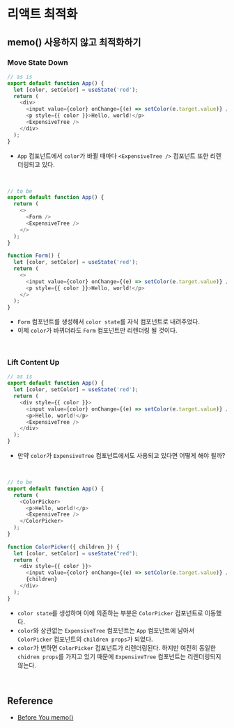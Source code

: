 # 리액트 최적화

## memo() 사용하지 않고 최적화하기
### Move State Down
```javascript
// as is
export default function App() {
  let [color, setColor] = useState('red');
  return (
    <div>
      <input value={color} onChange={(e) => setColor(e.target.value)} />
      <p style={{ color }}>Hello, world!</p>
      <ExpensiveTree />
    </div>
  );
}
```
- `App` 컴포넌트에서 `color`가 바뀔 때마다 `<ExpensiveTree />` 컴포넌트 또한 리렌더링되고 있다.

<br/>

```javascript
// to be
export default function App() {
  return (
    <>
      <Form />
      <ExpensiveTree />
    </>
  );
}
 
function Form() {
  let [color, setColor] = useState('red');
  return (
    <>
      <input value={color} onChange={(e) => setColor(e.target.value)} />
      <p style={{ color }}>Hello, world!</p>
    </>
  );
}
```
- `Form` 컴포넌트를 생성해서 `color state`를 자식 컴포넌트로 내려주었다.
- 이제 `color`가 바뀌더라도 `Form` 컴포넌트만 리렌더링 될 것이다.

<br/>

### Lift Content Up
```javascript
// as is
export default function App() {
  let [color, setColor] = useState('red');
  return (
    <div style={{ color }}>
      <input value={color} onChange={(e) => setColor(e.target.value)} />
      <p>Hello, world!</p>
      <ExpensiveTree />
    </div>
  );
}
```
- 만약 `color`가 `ExpensiveTree` 컴포넌트에서도 사용되고 있다면 어떻게 해야 될까?

<br/>

```javascript
// to be
export default function App() {
  return (
    <ColorPicker>
      <p>Hello, world!</p>
      <ExpensiveTree />
    </ColorPicker>
  );
}
 
function ColorPicker({ children }) {
  let [color, setColor] = useState("red");
  return (
    <div style={{ color }}>
      <input value={color} onChange={(e) => setColor(e.target.value)} />
      {children}
    </div>
  );
}
```
- `color state`를 생성하며 이에 의존하는 부분은 `ColorPicker` 컴포넌트로 이동했다.
- `color`와 상관없는 `ExpensiveTree` 컴포넌트는 `App` 컴포넌트에 남아서 `ColorPicker` 컴포넌트의 `children props`가 되었다.
- `color`가 변하면 `ColorPicker` 컴포넌트가 리렌더링된다. 하지만 여전히 동일한 `chidren props`를 가지고 있기 때문에 `ExpensiveTree` 컴포넌트는 리렌더링되지 않는다.

<br/>

## Reference
- [Before You memo()](https://overreacted.io/before-you-memo/)
